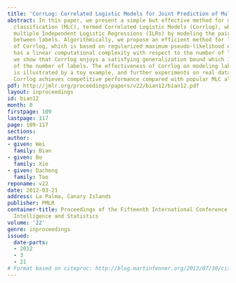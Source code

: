 ```yaml
---
title: 'CorrLog: Correlated Logistic Models for Joint Prediction of Multiple Labels'
abstract: In this paper, we present a simple but effective method for multi-label
  classification (MLC), termed Correlated Logistic Models (Corrlog), which extends
  multiple Independent Logistic Regressions (ILRs) by modeling the pairwise correlation
  between labels. Algorithmically, we propose an efficient method for learning parameters
  of Corrlog, which is based on regularized maximum pseudo-likelihood estimation and
  has a linear computational complexity with respect to the number of labels. Theoretically,
  we show that Corrlog enjoys a satisfying generalization bound which is independent
  of the number of labels. The effectiveness of Corrlog on modeling label correlations
  is illustrated by a toy example, and further experiments on real data show that
  Corrlog achieves competitive performance compared with popular MLC algorithms.
pdf: http://jmlr.org/proceedings/papers/v22/bian12/bian12.pdf
layout: inproceedings
id: bian12
month: 0
firstpage: 109
lastpage: 117
page: 109-117
sections: 
author:
- given: Wei
  family: Bian
- given: Bo
  family: Xie
- given: Dacheng
  family: Tao
reponame: v22
date: 2012-03-21
address: La Palma, Canary Islands
publisher: PMLR
container-title: Proceedings of the Fifteenth International Conference on Artificial
  Intelligence and Statistics
volume: '22'
genre: inproceedings
issued:
  date-parts:
  - 2012
  - 3
  - 21
# Format based on citeproc: http://blog.martinfenner.org/2013/07/30/citeproc-yaml-for-bibliographies/
---
```

